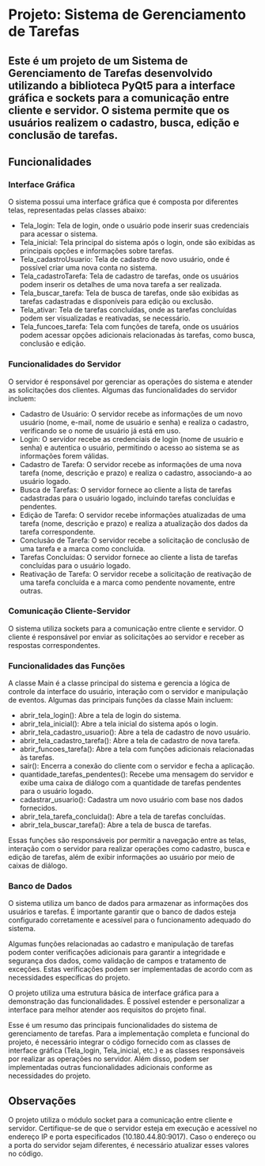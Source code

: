 # Projeto: Sistema de Gerenciamento de Tarefas

## Este é um projeto de um Sistema de Gerenciamento de Tarefas desenvolvido utilizando a biblioteca PyQt5 para a interface gráfica e sockets para a comunicação entre cliente e servidor. O sistema permite que os usuários realizem o cadastro, busca, edição e conclusão de tarefas.

## Funcionalidades

### Interface Gráfica
O sistema possui uma interface gráfica que é composta por diferentes telas, representadas pelas classes abaixo:

- Tela_login: Tela de login, onde o usuário pode inserir suas credenciais para acessar o sistema.
- Tela_inicial: Tela principal do sistema após o login, onde são exibidas as principais opções e informações sobre tarefas.
- Tela_cadastroUsuario: Tela de cadastro de novo usuário, onde é possível criar uma nova conta no sistema.
- Tela_cadastroTarefa: Tela de cadastro de tarefas, onde os usuários podem inserir os detalhes de uma nova tarefa a ser realizada.
- Tela_buscar_tarefa: Tela de busca de tarefas, onde são exibidas as tarefas cadastradas e disponíveis para edição ou exclusão.
- Tela_ativar: Tela de tarefas concluídas, onde as tarefas concluídas podem ser visualizadas e reativadas, se necessário.
- Tela_funcoes_tarefa: Tela com funções de tarefa, onde os usuários podem acessar opções adicionais relacionadas às tarefas, como busca, conclusão e edição.

### Funcionalidades do Servidor
O servidor é responsável por gerenciar as operações do sistema e atender as solicitações dos clientes. Algumas das funcionalidades do servidor incluem:

- Cadastro de Usuário: O servidor recebe as informações de um novo usuário (nome, e-mail, nome de usuário e senha) e realiza o cadastro, verificando se o nome de usuário já está em uso.
- Login: O servidor recebe as credenciais de login (nome de usuário e senha) e autentica o usuário, permitindo o acesso ao sistema se as informações forem válidas.
- Cadastro de Tarefa: O servidor recebe as informações de uma nova tarefa (nome, descrição e prazo) e realiza o cadastro, associando-a ao usuário logado.
- Busca de Tarefas: O servidor fornece ao cliente a lista de tarefas cadastradas para o usuário logado, incluindo tarefas concluídas e pendentes.
- Edição de Tarefa: O servidor recebe informações atualizadas de uma tarefa (nome, descrição e prazo) e realiza a atualização dos dados da tarefa correspondente.
- Conclusão de Tarefa: O servidor recebe a solicitação de conclusão de uma tarefa e a marca como concluída.
- Tarefas Concluídas: O servidor fornece ao cliente a lista de tarefas concluídas para o usuário logado.
- Reativação de Tarefa: O servidor recebe a solicitação de reativação de uma tarefa concluída e a marca como pendente novamente, entre outras.

### Comunicação Cliente-Servidor
O sistema utiliza sockets para a comunicação entre cliente e servidor. O cliente é responsável por enviar as solicitações ao servidor e receber as respostas correspondentes.

### Funcionalidades das Funções
A classe Main é a classe principal do sistema e gerencia a lógica de controle da interface do usuário, interação com o servidor e manipulação de eventos. Algumas das principais funções da classe Main incluem:

- abrir_tela_login(): Abre a tela de login do sistema.
- abrir_tela_inicial(): Abre a tela inicial do sistema após o login.
- abrir_tela_cadastro_usuario(): Abre a tela de cadastro de novo usuário.
- abrir_tela_cadastro_tarefa(): Abre a tela de cadastro de nova tarefa.
- abrir_funcoes_tarefa(): Abre a tela com funções adicionais relacionadas às tarefas.
- sair(): Encerra a conexão do cliente com o servidor e fecha a aplicação.
- quantidade_tarefas_pendentes(): Recebe uma mensagem do servidor e exibe uma caixa de diálogo com a quantidade de tarefas pendentes para o usuário logado.
- cadastrar_usuario(): Cadastra um novo usuário com base nos dados fornecidos.
- abrir_tela_tarefa_concluida(): Abre a tela de tarefas concluídas.
- abrir_tela_buscar_tarefa(): Abre a tela de busca de tarefas.

Essas funções são responsáveis por permitir a navegação entre as telas, interação com o servidor para realizar operações como cadastro, busca e edição de tarefas, além de exibir informações ao usuário por meio de caixas de diálogo.

### Banco de Dados
O sistema utiliza um banco de dados para armazenar as informações dos usuários e tarefas. É importante garantir que o banco de dados esteja configurado corretamente e acessível para o funcionamento adequado do sistema.

Algumas funções relacionadas ao cadastro e manipulação de tarefas podem conter verificações adicionais para garantir a integridade e segurança dos dados, como validação de campos e tratamento de exceções. Estas verificações podem ser implementadas de acordo com as necessidades específicas do projeto.

O projeto utiliza uma estrutura básica de interface gráfica para a demonstração das funcionalidades. É possível estender e personalizar a interface para melhor atender aos requisitos do projeto final.

Esse é um resumo das principais funcionalidades do sistema de gerenciamento de tarefas. Para a implementação completa e funcional do projeto, é necessário integrar o código fornecido com as classes de interface gráfica (Tela_login, Tela_inicial, etc.) e as classes responsáveis por realizar as operações no servidor. Além disso, podem ser implementadas outras funcionalidades adicionais conforme as necessidades do projeto.

## Observações
O projeto utiliza o módulo socket para a comunicação entre cliente e servidor. Certifique-se de que o servidor esteja em execução e acessível no endereço IP e porta especificados (10.180.44.80:9017). Caso o endereço ou a porta do servidor sejam diferentes, é necessário atualizar esses valores no código.

